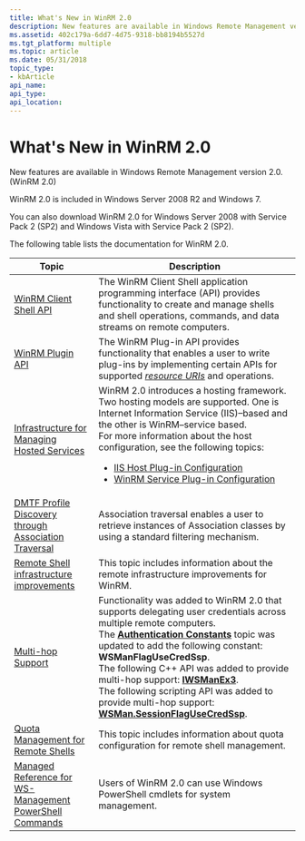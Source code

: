 ```yaml
---
title: What's New in WinRM 2.0
description: New features are available in Windows Remote Management version 2.0. (WinRM 2.0).
ms.assetid: 402c179a-6dd7-4d75-9318-bb8194b5527d
ms.tgt_platform: multiple
ms.topic: article
ms.date: 05/31/2018
topic_type: 
- kbArticle
api_name: 
api_type: 
api_location: 
---
```


# What's New in WinRM 2.0

New features are available in Windows Remote Management version 2.0. (WinRM 2.0)

WinRM 2.0 is included in Windows Server 2008 R2 and Windows 7.

You can also download WinRM 2.0 for Windows Server 2008 with Service Pack 2 (SP2) and Windows Vista with Service Pack 2 (SP2).

The following table lists the documentation for WinRM 2.0.




| Topic | Description | 
|-------|-------------|
| <a href="client-shell-api.md">WinRM Client Shell API</a><br /> | The WinRM Client Shell application programming interface (API) provides functionality to create and manage shells and shell operations, commands, and data streams on remote computers. <br /> | 
| <a href="winrm-plugin-api.md">WinRM Plugin API</a><br /> | The WinRM Plug-in API provides functionality that enables a user to write plug-ins by implementing certain APIs for supported <a href="windows-remote-management-glossary.md"><em>resource URIs</em></a> and operations.<br /> | 
| <a href="winrm-application-hosting.md">Infrastructure for Managing Hosted Services</a><br /> | WinRM 2.0 introduces a hosting framework. Two hosting models are supported. One is Internet Information Service (IIS)–based and the other is WinRM–service based. <br /> For more information about the host configuration, see the following topics:<br /><ul><li><a href="iis-host-plug-in-configuration.md">IIS Host Plug-in Configuration</a></li><li><a href="wsman-service-plug-in-configuration.md">WinRM Service Plug-in Configuration</a></li></ul> | 
| <a href="dmtf-association-traversal.md">DMTF Profile Discovery through Association Traversal</a><br /> | Association traversal enables a user to retrieve instances of Association classes by using a standard filtering mechanism.<br /> | 
| <a href="remote-shell-infrastructure-improvements.md">Remote Shell infrastructure improvements</a><br /> | This topic includes information about the remote infrastructure improvements for WinRM. <br /> | 
| <a href="multi-hop-support.md">Multi-hop Support</a><br /> | Functionality was added to WinRM 2.0 that supports delegating user credentials across multiple remote computers. <br /> The <a href="authentication-constants.md"><strong>Authentication Constants</strong></a> topic was updated to add the following constant: <strong>WSManFlagUseCredSsp</strong>.<br /> The following C++ API was added to provide multi-hop support: <a href="/windows/desktop/api/WSManDisp/nn-wsmandisp-iwsmanex3"><strong>IWSManEx3</strong></a>.<br /> The following scripting API was added to provide multi-hop support: <a href="wsman-sessionflagusecredssp.md"><strong>WSMan.SessionFlagUseCredSsp</strong></a>.<br /> | 
| <a href="quotas.md">Quota Management for Remote Shells</a><br /> | This topic includes information about quota configuration for remote shell management.<br /> | 
| <a href="winrm-powershell-commandlets.md">Managed Reference for WS-Management PowerShell Commands</a><br /> | Users of WinRM 2.0 can use Windows PowerShell cmdlets for system management.<br /> | 




 

 

 





